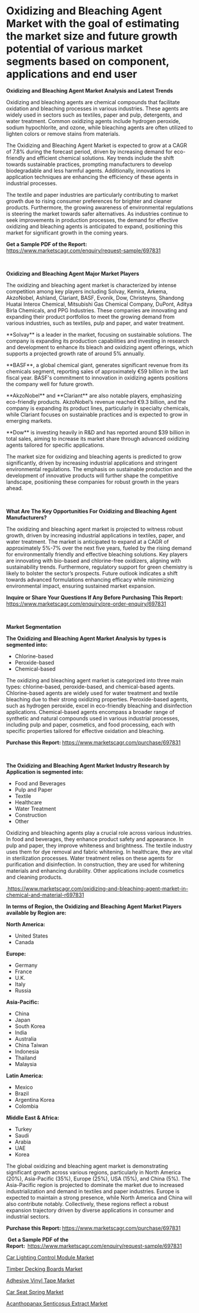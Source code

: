 <p><h1>Oxidizing and Bleaching Agent Market with the goal of estimating the market size and future growth potential of various market segments based on component, applications and end user</h1></p><p><strong>Oxidizing and Bleaching Agent Market Analysis and Latest Trends</strong></p>
<p><p>Oxidizing and bleaching agents are chemical compounds that facilitate oxidation and bleaching processes in various industries. These agents are widely used in sectors such as textiles, paper and pulp, detergents, and water treatment. Common oxidizing agents include hydrogen peroxide, sodium hypochlorite, and ozone, while bleaching agents are often utilized to lighten colors or remove stains from materials.</p><p>The Oxidizing and Bleaching Agent Market is expected to grow at a CAGR of 7.8% during the forecast period, driven by increasing demand for eco-friendly and efficient chemical solutions. Key trends include the shift towards sustainable practices, prompting manufacturers to develop biodegradable and less harmful agents. Additionally, innovations in application techniques are enhancing the efficiency of these agents in industrial processes.</p><p>The textile and paper industries are particularly contributing to market growth due to rising consumer preferences for brighter and cleaner products. Furthermore, the growing awareness of environmental regulations is steering the market towards safer alternatives. As industries continue to seek improvements in production processes, the demand for effective oxidizing and bleaching agents is anticipated to expand, positioning this market for significant growth in the coming years.</p></p>
<p><strong>Get a Sample PDF of the Report:&nbsp;</strong> <a href="https://www.marketscagr.com/enquiry/request-sample/697831?utm_campaign=1868&utm_medium=2&utm_source=Github&utm_content=ia&utm_term=10122024&utm_id=oxidizing-and-bleaching-agent">https://www.marketscagr.com/enquiry/request-sample/697831</a></p>
<p>&nbsp;</p>
<p><strong>Oxidizing and Bleaching Agent Major Market Players</strong></p>
<p><p>The oxidizing and bleaching agent market is characterized by intense competition among key players including Solvay, Kemira, Arkema, AkzoNobel, Ashland, Clariant, BASF, Evonik, Dow, Christeyns, Shandong Huatai Interox Chemical, Mitsubishi Gas Chemical Company, DuPont, Aditya Birla Chemicals, and PPG Industries. These companies are innovating and expanding their product portfolios to meet the growing demand from various industries, such as textiles, pulp and paper, and water treatment.</p><p>**Solvay** is a leader in the market, focusing on sustainable solutions. The company is expanding its production capabilities and investing in research and development to enhance its bleach and oxidizing agent offerings, which supports a projected growth rate of around 5% annually.</p><p>**BASF**, a global chemical giant, generates significant revenue from its chemicals segment, reporting sales of approximately €59 billion in the last fiscal year. BASF's commitment to innovation in oxidizing agents positions the company well for future growth.</p><p>**AkzoNobel** and **Clariant** are also notable players, emphasizing eco-friendly products. AkzoNobel’s revenue reached €9.3 billion, and the company is expanding its product lines, particularly in specialty chemicals, while Clariant focuses on sustainable practices and is expected to grow in emerging markets.</p><p>**Dow** is investing heavily in R&D and has reported around $39 billion in total sales, aiming to increase its market share through advanced oxidizing agents tailored for specific applications.</p><p>The market size for oxidizing and bleaching agents is predicted to grow significantly, driven by increasing industrial applications and stringent environmental regulations. The emphasis on sustainable production and the development of innovative products will further shape the competitive landscape, positioning these companies for robust growth in the years ahead.</p></p>
<p>&nbsp;</p>
<p><strong>What Are The Key Opportunities For Oxidizing and Bleaching Agent Manufacturers?</strong></p>
<p><p>The oxidizing and bleaching agent market is projected to witness robust growth, driven by increasing industrial applications in textiles, paper, and water treatment. The market is anticipated to expand at a CAGR of approximately 5%-7% over the next five years, fueled by the rising demand for environmentally friendly and effective bleaching solutions. Key players are innovating with bio-based and chlorine-free oxidizers, aligning with sustainability trends. Furthermore, regulatory support for green chemistry is likely to bolster the sector’s prospects. Future outlook indicates a shift towards advanced formulations enhancing efficacy while minimizing environmental impact, ensuring sustained market expansion.</p></p>
<p><strong>Inquire or Share Your Questions If Any Before Purchasing This Report:</strong> <a href="https://www.marketscagr.com/enquiry/pre-order-enquiry/697831?utm_campaign=1868&utm_medium=2&utm_source=Github&utm_content=ia&utm_term=10122024&utm_id=oxidizing-and-bleaching-agent">https://www.marketscagr.com/enquiry/pre-order-enquiry/697831</a></p>
<p>&nbsp;</p>
<p><strong>Market Segmentation</strong></p>
<p><strong>The Oxidizing and Bleaching Agent Market Analysis by types is segmented into:</strong></p>
<p><ul><li>Chlorine-based</li><li>Peroxide-based</li><li>Chemical-based</li></ul></p>
<p><p>The oxidizing and bleaching agent market is categorized into three main types: chlorine-based, peroxide-based, and chemical-based agents. Chlorine-based agents are widely used for water treatment and textile bleaching due to their strong oxidizing properties. Peroxide-based agents, such as hydrogen peroxide, excel in eco-friendly bleaching and disinfection applications. Chemical-based agents encompass a broader range of synthetic and natural compounds used in various industrial processes, including pulp and paper, cosmetics, and food processing, each with specific properties tailored for effective oxidation and bleaching.</p></p>
<p><strong>Purchase this Report:&nbsp;</strong><a href="https://www.marketscagr.com/purchase/697831?utm_campaign=1868&utm_medium=2&utm_source=Github&utm_content=ia&utm_term=10122024&utm_id=oxidizing-and-bleaching-agent">https://www.marketscagr.com/purchase/697831</a></p>
<p>&nbsp;</p>
<p><strong>The Oxidizing and Bleaching Agent Market Industry Research by Application is segmented into:</strong></p>
<p><ul><li>Food and Beverages</li><li>Pulp and Paper</li><li>Textile</li><li>Healthcare</li><li>Water Treatment</li><li>Construction</li><li>Other</li></ul></p>
<p><p>Oxidizing and bleaching agents play a crucial role across various industries. In food and beverages, they enhance product safety and appearance. In pulp and paper, they improve whiteness and brightness. The textile industry uses them for dye removal and fabric whitening. In healthcare, they are vital in sterilization processes. Water treatment relies on these agents for purification and disinfection. In construction, they are used for whitening materials and enhancing durability. Other applications include cosmetics and cleaning products.</p></p>
<p><a href="https://www.marketscagr.com/oxidizing-and-bleaching-agent-market-in-chemical-and-material-r697831?utm_campaign=1868&utm_medium=2&utm_source=Github&utm_content=ia&utm_term=10122024&utm_id=oxidizing-and-bleaching-agent">&nbsp;https://www.marketscagr.com/oxidizing-and-bleaching-agent-market-in-chemical-and-material-r697831</a></p>
<p><strong>In terms of Region, the Oxidizing and Bleaching Agent Market Players available by Region are:</strong></p>
<p>
    <p> <strong> North America: </strong>
        <ul>
            <li>United States</li>
            <li>Canada</li>
        </ul>
        </p> 
    <p> <strong> Europe: </strong>
        <ul>
            <li>Germany</li>
            <li>France</li>
            <li>U.K.</li>
            <li>Italy</li>
            <li>Russia</li>
        </ul>
        </p> 
    <p> <strong> Asia-Pacific: </strong>
        <ul>
            <li>China</li>
            <li>Japan</li>
            <li>South Korea</li>
            <li>India</li>
            <li>Australia</li>
            <li>China Taiwan</li>
            <li>Indonesia</li>
            <li>Thailand</li>
            <li>Malaysia</li>
        </ul>
        </p> 
    <p> <strong> Latin America: </strong>
        <ul>
            <li>Mexico</li>
            <li>Brazil</li>
            <li>Argentina Korea</li>
            <li>Colombia</li>
        </ul>
        </p> 
    <p> <strong> Middle East & Africa: </strong>
        <ul>
            <li>Turkey</li>
            <li>Saudi</li>
            <li>Arabia</li>
            <li>UAE</li>
            <li>Korea</li>
        </ul>
    </p>
    </p>
<p><p>The global oxidizing and bleaching agent market is demonstrating significant growth across various regions, particularly in North America (20%), Asia-Pacific (35%), Europe (25%), USA (15%), and China (5%). The Asia-Pacific region is projected to dominate the market due to increased industrialization and demand in textiles and paper industries. Europe is expected to maintain a strong presence, while North America and China will also contribute notably. Collectively, these regions reflect a robust expansion trajectory driven by diverse applications in consumer and industrial sectors.</p></p>
<p><strong>Purchase this Report: </strong><a href="https://www.marketscagr.com/purchase/697831?utm_campaign=1868&utm_medium=2&utm_source=Github&utm_content=ia&utm_term=10122024&utm_id=oxidizing-and-bleaching-agent">https://www.marketscagr.com/purchase/697831</a></p>
<p>&nbsp;<strong>Get a Sample PDF of the Report:&nbsp;&nbsp;</strong><a href="https://www.marketscagr.com/enquiry/request-sample/697831?utm_campaign=1868&utm_medium=2&utm_source=Github&utm_content=ia&utm_term=10122024&utm_id=oxidizing-and-bleaching-agent">https://www.marketscagr.com/enquiry/request-sample/697831</a></p>
<p><strong></strong></p>
<p><p><a href="https://www.linkedin.com/pulse/precise-information-car-lighting-control-module-market-size-rqwuf?utm_campaign=1868&utm_medium=2&utm_source=Github&utm_content=ia&utm_term=10122024&utm_id=oxidizing-and-bleaching-agent">Car Lighting Control Module Market</a></p><p><a href="https://www.linkedin.com/pulse/futur-trend-quest-sl8ue?utm_campaign=1868&utm_medium=2&utm_source=Github&utm_content=ia&utm_term=10122024&utm_id=oxidizing-and-bleaching-agent">Timber Decking Boards Market</a></p><p><a href="https://www.linkedin.com/pulse/futur-trend-quest-sl8ue?utm_campaign=1868&utm_medium=2&utm_source=Github&utm_content=ia&utm_term=10122024&utm_id=oxidizing-and-bleaching-agent">Adhesive Vinyl Tape Market</a></p><p><a href="https://www.linkedin.com/pulse/car-seat-spring-market-size-grow-13-cagr-from-2024-2031-emphasis-bthtf?utm_campaign=1868&utm_medium=2&utm_source=Github&utm_content=ia&utm_term=10122024&utm_id=oxidizing-and-bleaching-agent">Car Seat Spring Market</a></p><p><a href="https://www.linkedin.com/pulse/th-score-market-0ptye?utm_campaign=1868&utm_medium=2&utm_source=Github&utm_content=ia&utm_term=10122024&utm_id=oxidizing-and-bleaching-agent">Acanthopanax Senticosus Extract Market</a></p></p>